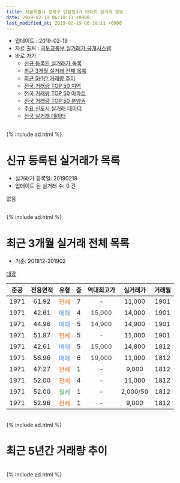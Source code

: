 ```yaml
---
title: 서울특별시 성북구 안암동3가 아파트 실거래 정보
date: 2019-02-19 06:18:11 +0900
last_modified_at: 2019-02-19 06:18:11 +0900
---
```


* 업데이트 : 2019-02-19
* 자료 출처 : [국토교통부 실거래가 공개시스템](http://rt.molit.go.kr)
* 바로 가기
    * [신규 등록된 실거래가 목록](#신규-등록된-실거래가-목록)
    * [최근 3개월 실거래 전체 목록](#최근-3개월-실거래-전체-목록)
    * [최근 5년간 거래량 추이](#최근-5년간-거래량-추이)
    * [전국 거래량 TOP 50 지역](https://ayogom.github.io/apt-trade-info/최근-3개월-전국에서-가장-거래가-많이-발생한-지역)
    * [전국 거래량 TOP 50 아파트](https://ayogom.github.io/apt-trade-info/최근-3개월-전국에서-가장-거래가-많이-발생한-아파트)
    * [전국 거래량 TOP 50 분양권](https://ayogom.github.io/apt-trade-info/최근-3개월-전국에서-가장-거래가-많이-발생한-분양권)
    * [주요 신도시 실거래 데이터](https://ayogom.github.io/apt-trade-info/주요-신도시)
    * [전국 실거래 데이터](https://ayogom.github.io/apt-trade-info/전국)
<br>
{% include ad.html %}
<br>

# 신규 등록된 실거래가 목록
* 실거래가 등록일: 20190219
* 업데이트 된 실거래 수: 0 건

없음

<br>
{% include ad.html %}
<br>

# 최근 3개월 실거래 전체 목록
* 기준: 201812-201902


[대광](https://search.naver.com/search.naver?query=%EC%84%9C%EC%9A%B8%ED%8A%B9%EB%B3%84%EC%8B%9C+%EC%84%B1%EB%B6%81%EA%B5%AC+%EC%95%88%EC%95%94%EB%8F%993%EA%B0%80+%EB%8C%80%EA%B4%91)

|준공|전용면적|유형|층|역대최고가|실거래가|거래월|
|:---:|:---:|:---:|:---:|:---:|:---:|:---:|
|1971|61.92|<span style="color:#ff5a00">전세</span>|7|<span style="color:#444444">-</span>|11,000|1901|
|1971|42.61|<span style="color:#4285f3">매매</span>|4|<span style="color:#444444">15,000</span>|14,000|1901|
|1971|44.96|<span style="color:#4285f3">매매</span>|5|<span style="color:#444444">14,900</span>|14,900|1901|
|1971|51.97|<span style="color:#ff5a00">전세</span>|5|<span style="color:#444444">-</span>|11,000|1901|
|1971|42.61|<span style="color:#4285f3">매매</span>|5|<span style="color:#444444">15,000</span>|14,800|1812|
|1971|56.96|<span style="color:#4285f3">매매</span>|6|<span style="color:#444444">19,000</span>|11,000|1812|
|1971|47.27|<span style="color:#ff5a00">전세</span>|1|<span style="color:#444444">-</span>|9,000|1812|
|1971|52.00|<span style="color:#ff5a00">전세</span>|4|<span style="color:#444444">-</span>|11,000|1812|
|1971|52.00|<span style="color:#34a853">월세</span>|1|<span style="color:#444444">-</span>|2,000/50|1812|
|1971|52.96|<span style="color:#ff5a00">전세</span>|1|<span style="color:#444444">-</span>|9,000|1812|


<br>
{% include ad.html %}
<br>

# 최근 5년간 거래량 추이


<div style="width:100%;">
    <canvas id="deal_progress" height="200"></canvas>
</div>

<script>
new Chart(document.getElementById("deal_progress"), {
    type: 'line',
    data: {
        labels: ['201402','201403','201404','201405','201406','201407','201408','201409','201410','201411','201412','201501','201502','201503','201504','201505','201506','201507','201508','201509','201510','201511','201512','201601','201602','201603','201604','201605','201606','201607','201608','201609','201610','201611','201612','201701','201702','201703','201704','201705','201706','201707','201708','201709','201710','201711','201712','201801','201802','201803','201804','201805','201806','201807','201808','201809','201810','201811','201812','201901','201902'],
        datasets: [{
            label: '매매',
            pointRadius: 1,
            data: [3, 1, 4, 4, 3, 3, 3, 3, 4, 2, 1, 5, 3, 3, 4, 4, 5, 5, 2, 2, 3, 3, 0, 3, 2, 2, 2, 2, 5, 0, 5, 6, 3, 5, 3, 1, 5, 3, 0, 1, 3, 6, 2, 1, 4, 2, 2, 6, 8, 2, 4, 2, 1, 3, 5, 7, 3, 4, 2, 2, 0],
            borderColor: "rgba(255, 201, 14, 1)",
            backgroundColor: "rgba(255, 201, 14, 0.5)",
            fill: false,
            lineTension: 0
        },{
            label: '전월세',
            pointRadius: 1,
            data: [2, 6, 6, 1, 3, 4, 2, 2, 2, 3, 5, 4, 7, 4, 1, 7, 0, 4, 2, 4, 1, 0, 2, 3, 2, 6, 5, 1, 4, 1, 5, 1, 1, 5, 1, 2, 4, 5, 3, 2, 3, 3, 8, 2, 4, 1, 3, 2, 0, 7, 1, 3, 2, 2, 0, 3, 4, 4, 4, 2, 0],
            borderColor: "rgba(0, 141, 185, 1)",
            backgroundColor: "rgba(0, 141, 185, 0.5)",
            fill: false,
            lineTension: 0
        }
        ]
    },
    options: {
        responsive: true,
        title: {
            display: false
        },
        tooltips: {
            mode: 'index',
            intersect: false
        },
        hover: {
            mode: 'nearest',
            intersect: true
        },
        scales: {
            xAxes: [{
                display: true,
                scaleLabel: {
                    display: true,
                    labelString: '년/월'
                }
            }],
            yAxes: [{
                display: true,
                ticks: {
                    suggestedMin: 0,
                },
                scaleLabel: {
                    display: true,
                    labelString: '실거래 수'
                }
            }]
        }
    }
});

</script>


<br>
{% include ad.html %}
<br>


